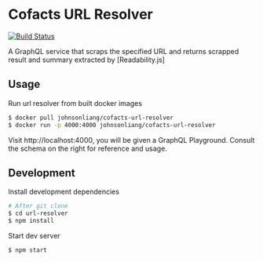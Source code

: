 # Cofacts URL Resolver

[![Build Status](https://travis-ci.org/cofacts/url-resolver.svg?branch=master)](https://travis-ci.org/cofacts/url-resolver)

A GraphQL service that scraps the specified URL and returns scrapped result and summary extracted by
[Readability.js]

## Usage

Run url resolver from built docker images

```bash
$ docker pull johnsonliang/cofacts-url-resolver
$ docker run -p 4000:4000 johnsonliang/cofacts-url-resolver
```

Visit http://localhost:4000, you will be given a GraphQL Playground. Consult the schema on the right
for reference and usage.

## Development

Install development dependencies

```bash
# After git clone
$ cd url-resolver
$ npm install
```

Start dev server

```bash
$ npm start
```
